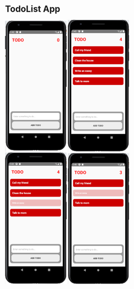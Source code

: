 # TodoList App

<img width="40%" src="src/images/TodoApp1.PNG">
<img width="40%" src="src/images/TodoApp2.PNG">
<img width="40%" src="src/images/TodoApp3.PNG">
<img width="40%" src="src/images/TodoApp4.PNG">
